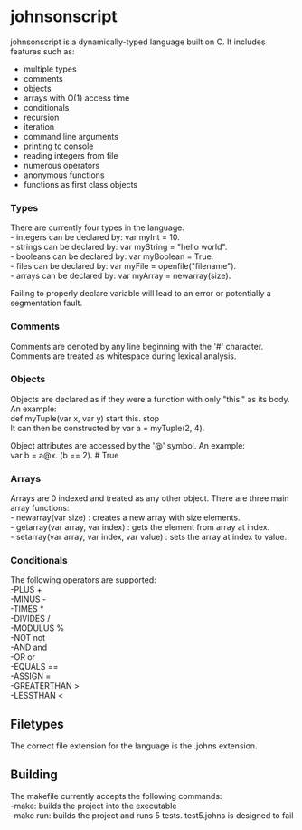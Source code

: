 # johnsonscript
johnsonscript is a dynamically-typed language built on C. It includes features such as:
- multiple types
- comments
- objects
- arrays with O(1) access time
- conditionals
- recursion
- iteration
- command line arguments
- printing to console
- reading integers from file
- numerous operators
- anonymous functions
- functions as first class objects

<h3>Types</h3>
There are currently four types in the language.<br/>
- integers can be declared by: var myInt = 10.<br/>
- strings can be declared by: var myString = "hello world".<br/>
- booleans can be declared by: var myBoolean = True.<br/>
- files can be declared by: var myFile = openfile("filename").<br/>
- arrays can be declared by: var myArray = newarray(size).<br/>

Failing to properly declare variable will lead to an error or potentially a segmentation fault.

<h3>Comments</h3>
Comments are denoted by any line beginning with the '#' character.
Comments are treated as whitespace during lexical analysis.

<h3>Objects</h3>
Objects are declared as if they were a function with only "this." as its body. An example:<br/>
def myTuple(var x, var y) start this. stop<br/>
It can then be constructed by var a = myTuple(2, 4).<br/>

Object attributes are accessed by the '@' symbol. An example:<br/>
var b = a@x.
(b == 2). # True

<h3>Arrays</h3>
Arrays are 0 indexed and treated as any other object. There are three main array functions: <br/>
- newarray(var size) : creates a new array with size elements.<br/>
- getarray(var array, var index) : gets the element from array at index.<br/>
- setarray(var array, var index, var value) : sets the array at index to value.<br/>

<h3>Conditionals</h3>
The following operators are supported:<br/>
-PLUS +<br/>
-MINUS -<br/>
-TIMES * <br/>
-DIVIDES / <br/> 
-MODULUS % <br/>
-NOT not <br/>
-AND and <br/>
-OR or <br/>
-EQUALS == <br/>
-ASSIGN = <br/>
-GREATERTHAN > <br/>
-LESSTHAN < <br/>

<h2>Filetypes</h2>
The correct file extension for the language is the .johns extension.

<h2>Building</h2>
The makefile currently accepts the following commands:<br/>
-make: builds the project into the executable<br/>
-make run: builds the project and runs 5 tests. test5.johns is designed to fail

